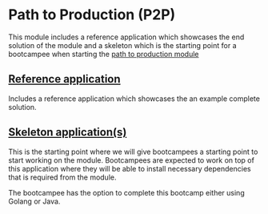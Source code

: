 # Path to Production (P2P)
This module includes a reference application which showcases the end solution of the module and a skeleton which is the starting point for a bootcampee when starting the [path to production module](../../../knowledge-base/content/bootcamp/modules/p2p-fast-feedback/)
## [Reference application](reference)
Includes a reference application which showcases the an example complete solution.

## [Skeleton application(s)](skeletons/)
This is the starting point where we will give bootcampees a starting point to start working on the module. Bootcampees are expected to work on top of this application where they will be able to install necessary dependencies that is required from the module.

The bootcampee has the option to complete this bootcamp either using Golang or Java.